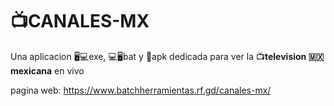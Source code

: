 # 📺CANALES-MX
Una aplicacion 🖥️💻exe, 💻🖥️bat y
📱apk dedicada para ver la 📺**television 🇲🇽mexicana** en vivo

pagina web: https://www.batchherramientas.rf.gd/canales-mx/
